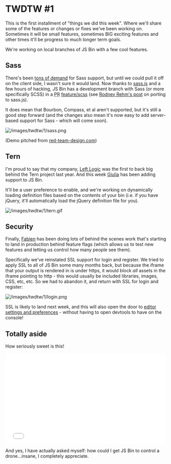 # TWDTW #1

This is the first installment of "things we did this week". Where we'll share some of the features or changes or fixes we've been working on. Sometimes it will be small features, sometimes BIG exciting features and other times it'll be progress to much longer term goals.

We're working on local branches of JS Bin with a few cool features.

## Sass

There's been [tons of demand](https://github.com/jsbin/jsbin/issues/176) for Sass support, but until we could pull it off on the client side, I wasn't sure it would land. Now thanks to [sass.js](https://github.com/medialize/sass.js/) and a few hours of hacking, JS Bin has a development branch with Sass (or more specifically SCSS) in a <abbr title="Pull Request">PR</abbr> [feature/scss](https://github.com/jsbin/jsbin/pull/1229) (see [Rodney Rehm's post](http://blog.rodneyrehm.de/archives/33-libsass.js-An-Emscripten-Experiment.html) on porting to sass.js). 

It does mean that Bourbon, Compass, et al aren't supported, but it's still a good step forward (and the changes also mean it's now easy to add server-based support for Sass - which will come soon).

![/images/twdtw/1/sass.png](/images/twdtw/1/sass.png)

(Demo pitched from [red-team-design.com](http://red-team-design.com/simple-scss-spinner-animation/))

## Tern

I'm proud to say that my company, [Left Logic](http://leftlogic.com) was the first to back big behind the Tern project last year. And this week [Giulia](http://github.com/electricg) has been adding support to JS Bin.

It'll be a user preference to enable, and we're working on dynamically loading definition files based on the contents of your bin (i.e. if you have jQuery, it'll automatically load the jQuery definition file for you).

![/images/twdtw/1/tern.gif](/images/twdtw/1/tern.gif)

## Security

Finally, [Fabien](http://github.com/allouis) has been doing lots of behind the scenes work that's starting to land in production behind feature flags (which allows us to test new features and letting us control how many people see them).

Specifically we've reinstated SSL support for login and register. We tried to apply SSL to all of JS Bin some many months back, but because the iframe that your output is rendered in is under https, it would block *all* assets in the iframe pointing to http - this would usually be included libraries, images, CSS, etc, etc. So we had to abandon it, and return with SSL for login and register:

![/images/twdtw/1/login.png](/images/twdtw/1/login.png)

SSL is likely to land next week, and this will also open the door to [editor settings and preferences](https://github.com/jsbin/jsbin/pull/1224) - without having to open devtools to have on the console!

## Totally aside

How seriously sweet is this!

<div class="embed-container"><iframe src="//player.vimeo.com/video/84938216" width="500" height="281" frameborder="0" webkitallowfullscreen mozallowfullscreen allowfullscreen></iframe></div>

And yes, I have actually asked myself: how could I get JS Bin to control a drone...insane, I completely appreciate.